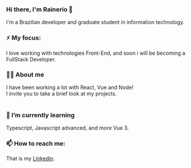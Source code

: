 ### Hi there, I'm Rainerio 👋
I'm a Brazilian developer
and graduate student in information technology.

### ⚡ My focus:
I love working with technologies Front-End, and soon i will be becoming a FullStack Developer.

### 🙋‍♂️ About me
I have been working a lot with React, Vue and Node! <br/>
I invite you to take a brief look at my projects. <br/> <br/>

### 🌱 I’m currently learning
Typescript, Javascript advanced, and more Vue 3.

### 📫 How to reach me:
That is my  [Linkedin](https://www.linkedin.com/in/rainerio-filho/).
<!--
**rainerio19/rainerio19** is a ✨ _special_ ✨ repository because its `README.md` (this file) appears on your GitHub profile.

Here are some ideas to get you started:

- 🔭 I’m currently working on ...
- 🌱 I’m currently learning ...
- 👯 I’m looking to collaborate on ...
- 🤔 I’m looking for help with ...
- 💬 Ask me about ...
- 📫 How to reach me: ...
- 😄 Pronouns: ...
- ⚡ Fun fact: ...
-->
